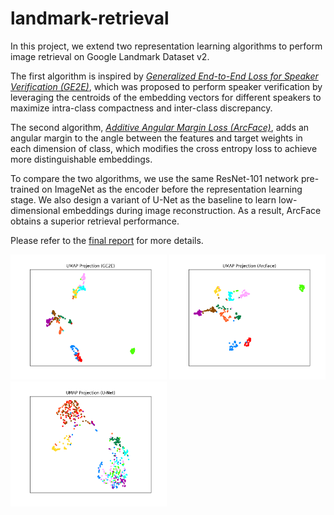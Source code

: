 # landmark-retrieval
In this project, we extend two representation learning algorithms to perform image retrieval on Google Landmark Dataset v2. 

The first algorithm is inspired by [*Generalized End-to-End Loss for Speaker Verification (GE2E)*](https://arxiv.org/pdf/1710.10467.pdf), which was proposed to perform speaker verification by leveraging the centroids of the embedding vectors for different speakers to maximize intra-class compactness and inter-class discrepancy. 

The second algorithm, [*Additive Angular Margin Loss (ArcFace)*](https://arxiv.org/pdf/1801.07698.pdf), adds an angular margin to the angle between the features and target weights in each dimension of class, which modifies the cross entropy loss to achieve more distinguishable embeddings. 

To compare the two algorithms, we use the same ResNet-101 network pre-trained on ImageNet as the encoder before the representation learning stage. We also design a variant of U-Net as the baseline to learn low-dimensional embeddings during image reconstruction. As a result, ArcFace obtains a superior retrieval performance.

Please refer to the [final report](ImageRetrieval.pdf) for more details.

<img src="results/projection_ge2e.png" height="200" width="250">
<img src="results/projection_arcface.png" height="200" width="250">
<img src="results/projection_unet.png" height="200" width="250">